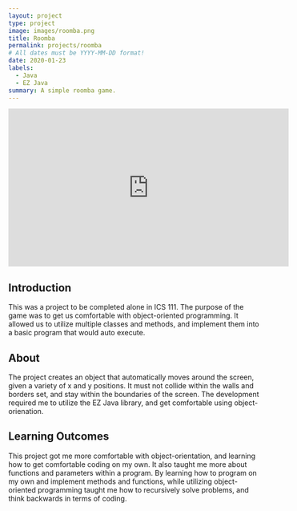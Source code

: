 ```yaml
---
layout: project
type: project
image: images/roomba.png
title: Roomba
permalink: projects/roomba
# All dates must be YYYY-MM-DD format!
date: 2020-01-23
labels:
  - Java
  - EZ Java
summary: A simple roomba game.
---
```


<iframe width="560" height="315" src="https://www.youtube.com/embed/2gfUWVsEY_4" frameborder="0" allow="accelerometer; autoplay; encrypted-media; gyroscope; picture-in-picture" allowfullscreen></iframe>

## Introduction
This was a project to be completed alone in ICS 111. The purpose of the game was to get us comfortable with object-oriented programming. It allowed us to utilize multiple classes and methods, and implement them into a basic program that would auto execute. 

## About
The project creates an object that automatically moves around the screen, given a variety of x and y positions. It must not collide within the walls and borders set, and stay within the boundaries of the screen. The development required me to utilize the EZ Java library, and get comfortable using object-orienation.

## Learning Outcomes
This project got me more comfortable with object-orientation, and learning how to get comfortable coding on my own. It also taught me more about functions and parameters within a program. By learning how to program on my own and implement methods and functions, while utilizing object-oriented programming taught me how to recursively solve problems, and think backwards in terms of coding. 
